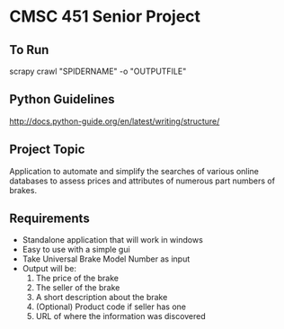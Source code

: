 # CMSC 451 Senior Project 

## To Run
scrapy crawl "SPIDERNAME" -o "OUTPUTFILE"

## Python Guidelines 
http://docs.python-guide.org/en/latest/writing/structure/

## Project Topic

Application to automate and simplify the searches of various online databases to assess prices and attributes of numerous part numbers of brakes. 

## Requirements

* Standalone application that will work in windows
* Easy to use with a simple gui
* Take Universal Brake Model Number as input
* Output will be:
  1. The price of the brake
  2. The seller of the brake
  3. A short description about the brake
  4.  (Optional) Product code if seller has one
  5. URL of where the information was discovered 
